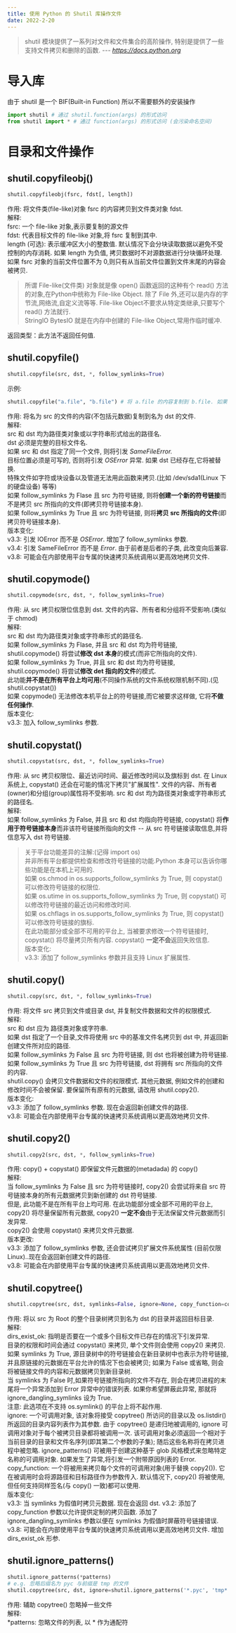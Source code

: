 ```yaml
---
title: 使用 Python 的 Shutil 库操作文件
date: 2022-2-20
---
```

> shutil 模块提供了一系列对文件和文件集合的高阶操作, 特别是提供了一些支持文件拷贝和删除的函数. 
> *--- https://docs.python.org*
<!--more-->
# 导入库
由于 shutil 是一个 BIF(Built-in Function) 所以不需要额外的安装操作
```python
import shutil # 通过 shutil.function(args) 的形式访问
from shutil import * # 通过 function(args) 的形式访问 (会污染命名空间)
```
# 目录和文件操作
## shutil.copyfileobj()
```python
shutil.copyfileobj(fsrc, fdst[, length])
```
作用: 将文件类(file-like)对象 fsrc 的内容拷贝到文件类对象 fdst.  
解释:  
fsrc: 一个 file-like 对象,表示要复制的源文件  
fdst: 代表目标文件的 file-like 对象,将 fsrc 复制到其中.  
length (可选): 表示缓冲区大小的整数值. 默认情况下会分块读取数据以避免不受控制的内存消耗. 如果 length 为负值, 拷贝数据时不对源数据进行分块循环处理. 如果 fsrc 对象的当前文件位置不为 0,则只有从当前文件位置到文件末尾的内容会被拷贝.  
> 所谓 File-like(文件类) 对象就是像 open() 函数返回的这种有个 read() 方法的对象,在Python中统称为 File-like Object. 除了 File 外,还可以是内存的字节流,网络流,自定义流等等. File-like Object不要求从特定类继承,只要写个 read() 方法就行.  
> StringIO BytesIO 就是在内存中创建的 File-like Object,常用作临时缓冲.  

返回类型：此方法不返回任何值.
## shutil.copyfile()
```python
shutil.copyfile(src, dst, *, follow_symlinks=True)
```
示例:
```python
shutil.copyfile("a.file", "b.file") # 将 a.file 的内容复制到 b.file. 如果 a.file 指向 c.file, 则 b.file 指向 c.file, 而非复制 c.file
```
作用: 将名为 src 的文件的内容(不包括元数据)复制到名为 dst 的文件.  
解释:  
src 和 dst 均为路径类对象或以字符串形式给出的路径名.  
dst 必须是完整的目标文件名.  
如果 src 和 dst 指定了同一个文件, 则将引发 *SameFileError.*  
目标位置必须是可写的, 否则将引发 *OSError* 异常. 如果 dst 已经存在,它将被替换.  
特殊文件如字符或块设备以及管道无法用此函数来拷贝.(比如 /dev/sda1(Linux 下的硬盘设备) 等等)  
如果 follow_symlinks 为 Flase 且 src 为符号链接, 则将**创建一个新的符号链接**而不是拷贝 src 所指向的文件(即拷贝符号链接本身).  
如果 follow_symlinks 为 True 且 src 为符号链接, 则将**拷贝 src 所指向的文件**(即拷贝符号链接本身).  
版本变化:  
v3.3: 引发 IOError 而不是 *OSError*. 增加了 follow_symlinks 参数.  
v3.4: 引发 SameFileError 而不是 *Error*. 由于前者是后者的子类, 此改变向后兼容.  
v3.8: 可能会在内部使用平台专属的快速拷贝系统调用以更高效地拷贝文件.  
## shutil.copymode()
```python
shutil.copymode(src, dst, *, follow_symlinks=True)
```
作用: 从 src 拷贝权限位信息到 dst. 文件的内容、所有者和分组将不受影响.(类似于 chmod)  
解释:  
src 和 dst 均为路径类对象或字符串形式的路径名.  
如果 follow_symlinks 为 Flase, 并且 src 和 dst 均为符号链接, shutil.copymode() 将尝试**修改 dst 本身**的模式(而非它所指向的文件).  
如果 follow_symlinks 为 True, 并且 src 和 dst 均为符号链接, shutil.copymode() 将尝试**修改 det 指向的文件**的模式.  
此功能**并不是在所有平台上均可用**(不同操作系统的文件系统权限机制不同).(见 shutil.copystat())  
如果 copymode() 无法修改本机平台上的符号链接,而它被要求这样做, 它将**不做任何操作**.  
版本变化:  
v3.3: 加入 follow_symlinks 参数.  
## shutil.copystat()
```python
shutil.copystat(src, dst, *, follow_symlinks=True)
```
作用: 从 src 拷贝权限位、最近访问时间、最近修改时间以及旗标到 dst. 在 Linux 系统上, copystat() 还会在可能的情况下拷贝"扩展属性". 文件的内容、所有者(owner)和分组(group)属性将不受影响. src 和 dst 均为路径类对象或字符串形式的路径名.  
解释:  
如果 follow_symlinks 为 False, 并且 src 和 dst 均指向符号链接, copystat() 将**作用于符号链接本身**而非该符号链接所指向的文件 -- 从 src 符号链接读取信息,并将信息写入 dst 符号链接.  
> 关于平台功能差异的注解:(记得 import os)  
> 并非所有平台都提供检查和修改符号链接的功能.Python 本身可以告诉你哪些功能是在本机上可用的.  
> 如果 os.chmod in os.supports_follow_symlinks 为 True, 则 copystat() 可以修改符号链接的权限位.  
> 如果 os.utime in os.supports_follow_symlinks 为 True, 则 copystat() 可以修改符号链接的最近访问和修改时间.  
> 如果 os.chflags in os.supports_follow_symlinks 为 True, 则 copystat() 可以修改符号链接的旗标.  
在此功能部分或全部不可用的平台上, 当被要求修改一个符号链接时, copystat() 将尽量拷贝所有内容. copystat() **一定不会**返回失败信息.  
版本变化:  
v3.3: 添加了 follow_symlinks 参数并且支持 Linux 扩展属性.  
## shutil.copy()
```python
shutil.copy(src, dst, *, follow_symlinks=True)
```
作用: 将文件 src 拷贝到文件或目录 dst, 并复制文件数据和文件的权限模式.  
解释:  
src 和 dst 应为 路径类对象或字符串.  
如果 dst 指定了一个目录,文件将使用 src 中的基准文件名拷贝到 dst 中, 并返回新创建文件所对应的路径.  
如果 follow_symlinks 为 False 且 src 为符号链接, 则 dst 也将被创建为符号链接. 如果 follow_symlinks 为 True 且 src 为符号链接, dst 将拥有 src 所指向的文件的内容.  
shutil.copy() 会拷贝文件数据和文件的权限模式. 其他元数据, 例如文件的创建和修改时间不会被保留. 要保留所有原有的元数据, 请改用 shutil.copy2().  
版本变化:  
v3.3: 添加了 follow_symlinks 参数. 现在会返回新创建文件的路径.  
v3.8: 可能会在内部使用平台专属的快速拷贝系统调用以更高效地拷贝文件.  
## shutil.copy2()
```python
shutil.copy2(src, dst, *, follow_symlinks=True)
```
作用: copy() + copystat() 即保留文件元数据的(metadada) 的 copy()  
解释:   
当 follow_symlinks 为 False 且 src 为符号链接时, copy2() 会尝试将来自 src 符号链接本身的所有元数据拷贝到新创建的 dst 符号链接.  
但是, 此功能不是在所有平台上均可用. 在此功能部分或全部不可用的平台上, copy2() 将尽量保留所有元数据, copy2() **一定不会**由于无法保留文件元数据而引发异常.  
copy2() 会使用 copystat() 来拷贝文件元数据.  
版本更改:  
v3.3: 添加了 follow_symlinks 参数, 还会尝试拷贝扩展文件系统属性 (目前仅限 Linux)..现在会返回新创建文件的路径.  
v3.8: 可能会在内部使用平台专属的快速拷贝系统调用以更高效地拷贝文件.
## shutil.copytree()
```python
shutil.copytree(src, dst, symlinks=False, ignore=None, copy_function=copy2, ignore_dangling_symlinks=False, dirs_exist_ok=False)
```
作用: 将以 src 为 Root 的整个目录树拷贝到名为 dst 的目录并返回目标目录.  
解释:  
dirs_exist_ok: 指明是否要在一个或多个目标文件已存在的情况下引发异常.  
目录的权限和时间会通过 copystat() 来拷贝, 单个文件则会使用 copy2() 来拷贝.  
如果 symlinks 为 True, 源目录树中的符号链接会在新目录树中也表示为符号链接, 并且原链接的元数据在平台允许的情况下也会被拷贝; 如果为 False 或省略, 则会将被链接文件的内容和元数据拷贝到新目录树.  
当 symlinks 为 False 时,如果符号链接所指向的文件不存在, 则会在拷贝进程的末尾将一个异常添加到 Error 异常中的错误列表. 如果你希望屏蔽此异常, 那就将 ignore_dangling_symlinks 设为 True.  
注意: 此选项在不支持 os.symlink() 的平台上将不起作用.  
ignore: 一个可调用对象, 该对象将接受 copytree() 所访问的目录以及 os.listdir() 所返回的目录内容列表作为其参数. 由于 copytree() 是递归地被调用的, ignore 可调用对象对于每个被拷贝目录都将被调用一次. 该可调用对象必须返回一个相对于当前目录的目录和文件名序列(即其第二个参数的子集); 随后这些名称将在拷贝进程中被忽略. ignore_patterns() 可被用于创建这种基于 glob 风格模式来忽略特定名称的可调用对象. 如果发生了异常,将引发一个附带原因列表的 Error.  
copy_function: 一个将被用来拷贝每个文件的可调用对象(用于替换 copy2()). 它在被调用时会将源路径和目标路径作为参数传入. 默认情况下, copy2() 将被使用,但任何支持同样签名(与 copy() 一致)都可以使用.  
版本变化:  
v3.3: 当 symlinks 为假值时拷贝元数据. 现在会返回 dst.
v3.2: 添加了 copy_function 参数以允许提供定制的拷贝函数. 添加了 ignore_dangling_symlinks 参数以便在 symlinks 为假值时屏蔽符号链接错误.
v3.8: 可能会在内部使用平台专属的快速拷贝系统调用以更高效地拷贝文件. 增加 dirs_exist_ok 形参.

## shutil.ignore_patterns()
```python
shutil.ignore_patterns(*patterns)
# e.g. 忽略后缀名为 pyc 与前缀是 tmp 的文件
shutil.copytree(src, dst, ignore=shutil.ignore_patterns('*.pyc', 'tmp*'))
```
作用: 辅助 copytree() 忽略掉一些文件  
解释:  
*patterns: 忽略文件的列表, 以 \* 作为通配符
